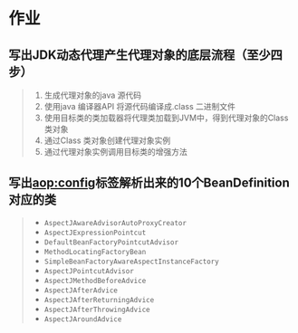 # 作业

##  写出JDK动态代理产生代理对象的底层流程（至少四步） 

> 1. 生成代理对象的java 源代码
> 2. 使用java 编译器API 将源代码编译成.class 二进制文件
> 3. 使用目标类的类加载器将代理类加载到JVM中，得到代理对象的Class 类对象
> 4. 通过Class 类对象创建代理对象实例
> 5. 通过代理对象实例调用目标类的增强方法

## 写出<aop:config>标签解析出来的10个BeanDefinition对应的类 

> - `AspectJAwareAdvisorAutoProxyCreator`
> - `AspectJExpressionPointcut`
> - `DefaultBeanFactoryPointcutAdvisor`
> - `MethodLocatingFactoryBean`
> - `SimpleBeanFactoryAwareAspectInstanceFactory`
> - `AspectJPointcutAdvisor`
> - `AspectJMethodBeforeAdvice`
> - `AspectJAfterAdvice`
> - `AspectJAfterReturningAdvice`
> - `AspectJAfterThrowingAdvice`
> - `AspectJAroundAdvice`